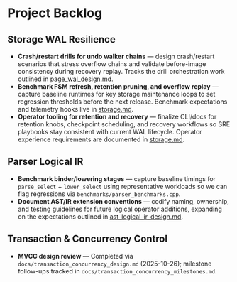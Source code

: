 # Project Backlog

## Storage WAL Resilience
- **Crash/restart drills for undo walker chains** — design crash/restart scenarios that stress overflow chains and validate before-image consistency during recovery replay. Tracks the drill orchestration work outlined in [page_wal_design.md](./page_wal_design.md).
- **Benchmark FSM refresh, retention pruning, and overflow replay** — capture baseline runtimes for key storage maintenance loops to set regression thresholds before the next release. Benchmark expectations and telemetry hooks live in [storage.md](./storage.md).
- **Operator tooling for retention and recovery** — finalize CLI/docs for retention knobs, checkpoint scheduling, and recovery workflows so SRE playbooks stay consistent with current WAL lifecycle. Operator experience requirements are documented in [storage.md](./storage.md).

## Parser Logical IR
- **Benchmark binder/lowering stages** — capture baseline timings for `parse_select` + `lower_select` using representative workloads so we can flag regressions via `benchmarks/parser_benchmarks.cpp`.
- **Document AST/IR extension conventions** — codify naming, ownership, and testing guidelines for future logical operator additions, expanding on the expectations outlined in [ast_logical_ir_design.md](./ast_logical_ir_design.md).

## Transaction & Concurrency Control
- **MVCC design review** — Completed via `docs/transaction_concurrency_design.md` (2025-10-26); milestone follow-ups tracked in `docs/transaction_concurrency_milestones.md`.
